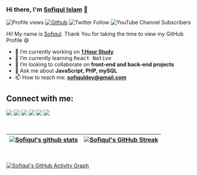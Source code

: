 
### Hi there, I'm [Sofiqul Islam](https://sofiquldev.github.io) 👋
![Profile views](https://visitor-badge.glitch.me/badge?page_id=sofiquldev)
[![Github](https://img.shields.io/github/followers/sofiquldev?label=Follow&style=social)](https://github.com/sofiquldev)
![Twitter Follow](https://img.shields.io/twitter/follow/sofiquldev?style=social)
![YouTube Channel Subscribers](https://img.shields.io/youtube/channel/subscribers/UCJNrAErSOLrwUlzQeJr9rtA?style=social)

Hi! My name is [Sofiqul](https://sofiquldev.github.io). Thank You for taking the time to view my GitHub Profile :smile:

- 🔭 I’m currently working on **[1 Hour Study](https://1hourstudy.com)**
- 🌱 I’m currently learning <kbd>React Native</kbd>
- 👯 I’m looking to collaborate on **front-end and back-end projects**
- 💬 Ask me about **JavaScript, PHP, mySQL**
- 📫 How to reach me: **[sofiquldev@gmail.com](mailto:sofiquldev@gmail.com)**
<!-- 
**My Reseach Interest**:
- Classification

 **I am open to**:

- any collobration work,
- front-end projects and
- research internships 

**Recent Update**:
- **January 2021**: Age Calculator is live. [[Website]](https://reactsc.github.io/age-calc/).
 -->

## Connect with me:

<p align = "center">
  
[<img src="https://img.shields.io/badge/youtube-%2312100E.svg?&style=for-the-badge&logo=youtube&logoColor=white&color=black" />](https://www.youtube.com/sofiquldev)
[<img src="https://img.shields.io/badge/twitter-%231DA1F2.svg?&style=for-the-badge&logo=twitter&logoColor=white&color=black" />](https://twitter.com/sofiquldev) 
[<img src="https://img.shields.io/badge/linkedin-%2312100E.svg?&style=for-the-badge&logo=linkedin&logoColor=white&color=black" />](https://www.linkedin.com/in/sofiquldev/)
[<img src="https://img.shields.io/badge/medium-%2312100E.svg?&style=for-the-badge&logo=medium&logoColor=white&color=black" />](https://medium.com/@sofiquldev)
[<img src="https://img.shields.io/badge/instagram-%2312100E.svg?&style=for-the-badge&logo=instagram&logoColor=white&color=black" />](https://instagram.com/sofiquldev)
[<img src="https://img.shields.io/badge/facebook-%2312100E.svg?&style=for-the-badge&logo=facebook&logoColor=white&color=black" />](https://facebook.com/sofiqul1hs)
  
</p>
<br>

| [![Sofiqul's github stats](https://github-readme-stats.vercel.app/api?username=sofiquldev&show_icons=true&theme=react)](https://github.com/sofiquldev) | [![Sofiqul's GitHub Streak](https://github-readme-streak-stats.herokuapp.com/?user=sofiquldev&theme=react)](https://github.com/sofiquldev) |
| --- | --- |

<br>

[![Sofiqul's GitHub Activity Graph](https://activity-graph.herokuapp.com/graph?username=sofiquldev&theme=react&bg_color=0D1117&color=5BCDEC&line=5BCDEC&point=FFFFFF)](https://github.com/sofiquldev)

